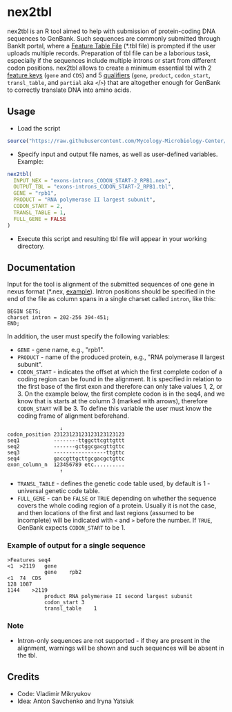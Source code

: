 # nex2tbl

nex2tbl is an R tool aimed to help with submission of protein-coding DNA sequences to GenBank. Such sequences are commonly submitted through BankIt portal, where a [Feature Table File](https://www.ncbi.nlm.nih.gov/WebSub/html/help/feature-table.html) (\*.tbl file) is prompted if the user uploads multiple records. Preparation of tbl file can be a laborious task, especially if the sequences include multiple introns or start from different codon positions. nex2tbl allows to create a minimum essential tbl with 2 [feature keys](https://www.insdc.org/submitting-standards/feature-table/#7.2) (`gene` and `CDS`) and 5 [qualifiers](http://www.insdc.org/documents/feature_table.html#7.3.1) (`gene`, `product`, `codon_start`, `transl_table`, and `partial` aka `<`/`>`) that are altogether enough for GenBank to correctly translate DNA into amino acids.

## Usage

- Load the script 
```R
source("https://raw.githubusercontent.com/Mycology-Microbiology-Center/nex2tbl/main/nex2tbl.R")
```

- Specify input and output file names, as well as user-defined variables. Example:
```R
nex2tbl(
  INPUT_NEX = "exons-introns_CODON_START-2_RPB1.nex",
  OUTPUT_TBL = "exons-introns_CODON_START-2_RPB1.tbl",
  GENE = "rpb1",
  PRODUCT = "RNA polymerase II largest subunit",
  CODON_START = 2,
  TRANSL_TABLE = 1,
  FULL_GENE = FALSE
)
```
- Execute this script and resulting tbl file will appear in your working directory.

## Documentation

Input for the tool is alignment of the submitted sequences of one gene in nexus format (*.nex, [example](/test/exons-introns_CODON_START-2_RPB1.nex)). Intron positions should be specified in the end of the file as column spans in a single charset called `intron`, like this:
```
BEGIN SETS;
charset intron = 202-256 394-451;
END;
```

In addition, the user must specify the following variables:
- `GENE` - gene name, e.g., "rpb1".
- `PRODUCT` - name of the produced protein, e.g., "RNA polymerase II largest subunit".
- `CODON_START` - indicates the offset at which the first complete codon of a coding region can be found in the alignment. It is specified in relation to the first base of the first exon and therefore can only take values 1, 2, or 3. On the example below, the first complete codon is in the seq4, and we know that is starts at the column 3 (marked with arrows), therefore `CODON_START` will be 3. To define this variable the user must know the coding frame of alignment beforehand.

```
                 ↓
codon_position 23123123123123123123123
seq1           --------ttggcttcgttgttt
seq2           -------gctggcgacgttgttc
seq3           -----------------ttgttc
seq4           gaccgttgcttgcgacgctgttc
exon_column_n  123456789 etc..........
                 ↑
```

- `TRANSL_TABLE` - defines the genetic code table used, by default is 1 - universal genetic code table.
- `FULL_GENE` - can be `FALSE` or `TRUE` depending on whether the sequence covers the whole coding region of a protein. Usually it is not the case, and then locations of the first and last regions (assumed to be incomplete) will be indicated with `<` and `>` before the number. If `TRUE`, GenBank expects `CODON_START` to be 1. 

### Example of output for a single sequence
```
>Features seq4
<1	>2119	gene
			gene	rpb2
<1	74	CDS
128	1087
1144	>2119
			product	RNA polymerase II second largest subunit
			codon_start	3
			transl_table	1
```

### Note

- Intron-only sequences are not supported - if they are present in the alignment, warnings will be shown and such sequences will be absent in the tbl.

## Credits

- Code: Vladimir Mikryukov
- Idea: Anton Savchenko and Iryna Yatsiuk

